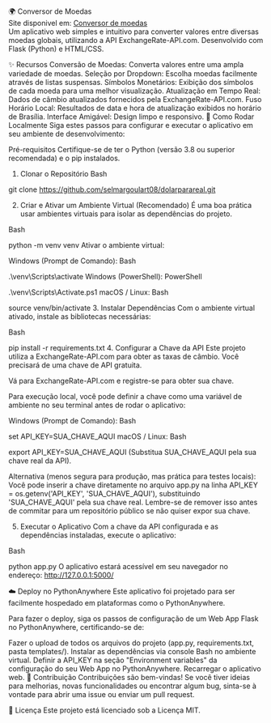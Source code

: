 🌍 Conversor de Moedas <br>
Site disponivel em: <a href="https://dolarparareal.onrender.com" target="_blank">Conversor de moedas</a><br>
Um aplicativo web simples e intuitivo para converter valores entre diversas moedas globais, utilizando a API ExchangeRate-API.com. Desenvolvido com Flask (Python) e HTML/CSS.

✨ Recursos
Conversão de Moedas: Converta valores entre uma ampla variedade de moedas.
Seleção por Dropdown: Escolha moedas facilmente através de listas suspensas.
Símbolos Monetários: Exibição dos símbolos de cada moeda para uma melhor visualização.
Atualização em Tempo Real: Dados de câmbio atualizados fornecidos pela ExchangeRate-API.com.
Fuso Horário Local: Resultados de data e hora de atualização exibidos no horário de Brasília.
Interface Amigável: Design limpo e responsivo.
🚀 Como Rodar Localmente
Siga estes passos para configurar e executar o aplicativo em seu ambiente de desenvolvimento:

Pré-requisitos
Certifique-se de ter o Python (versão 3.8 ou superior recomendada) e o pip instalados.

1. Clonar o Repositório
Bash

git clone https://github.com/selmargoulart08/dolarparareal.git

2. Criar e Ativar um Ambiente Virtual (Recomendado)
É uma boa prática usar ambientes virtuais para isolar as dependências do projeto.

Bash

python -m venv venv
Ativar o ambiente virtual:

Windows (Prompt de Comando):
Bash

.\venv\Scripts\activate
Windows (PowerShell):
PowerShell

.\venv\Scripts\Activate.ps1
macOS / Linux:
Bash

source venv/bin/activate
3. Instalar Dependências
Com o ambiente virtual ativado, instale as bibliotecas necessárias:

Bash

pip install -r requirements.txt
4. Configurar a Chave da API
Este projeto utiliza a ExchangeRate-API.com para obter as taxas de câmbio. Você precisará de uma chave de API gratuita.

Vá para ExchangeRate-API.com e registre-se para obter sua chave.

Para execução local, você pode definir a chave como uma variável de ambiente no seu terminal antes de rodar o aplicativo:

Windows (Prompt de Comando):
Bash

set API_KEY=SUA_CHAVE_AQUI
macOS / Linux:
Bash

export API_KEY=SUA_CHAVE_AQUI
(Substitua SUA_CHAVE_AQUI pela sua chave real da API).

Alternativa (menos segura para produção, mas prática para testes locais):
Você pode inserir a chave diretamente no arquivo app.py na linha API_KEY = os.getenv('API_KEY', 'SUA_CHAVE_AQUI'), substituindo 'SUA_CHAVE_AQUI' pela sua chave real. Lembre-se de remover isso antes de commitar para um repositório público se não quiser expor sua chave.

5. Executar o Aplicativo
Com a chave da API configurada e as dependências instaladas, execute o aplicativo:

Bash

python app.py
O aplicativo estará acessível em seu navegador no endereço: http://127.0.0.1:5000/

☁️ Deploy no PythonAnywhere
Este aplicativo foi projetado para ser facilmente hospedado em plataformas como o PythonAnywhere.

Para fazer o deploy, siga os passos de configuração de um Web App Flask no PythonAnywhere, certificando-se de:

Fazer o upload de todos os arquivos do projeto (app.py, requirements.txt, pasta templates/).
Instalar as dependências via console Bash no ambiente virtual.
Definir a API_KEY na seção "Environment variables" da configuração do seu Web App no PythonAnywhere.
Recarregar o aplicativo web.
🤝 Contribuição
Contribuições são bem-vindas! Se você tiver ideias para melhorias, novas funcionalidades ou encontrar algum bug, sinta-se à vontade para abrir uma issue ou enviar um pull request.

📄 Licença
Este projeto está licenciado sob a Licença MIT.

